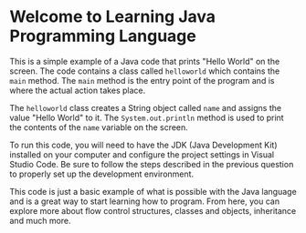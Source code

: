 # Welcome to Learning Java Programming Language

This is a simple example of a Java code that prints "Hello World" on the screen. The code contains a class called `helloworld` which contains the `main` method. The `main` method is the entry point of the program and is where the actual action takes place.

The `helloworld` class creates a String object called `name` and assigns the value "Hello World" to it. The `System.out.println` method is used to print the contents of the `name` variable on the screen.

To run this code, you will need to have the JDK (Java Development Kit) installed on your computer and configure the project settings in Visual Studio Code. Be sure to follow the steps described in the previous question to properly set up the development environment.

This code is just a basic example of what is possible with the Java language and is a great way to start learning how to program. From here, you can explore more about flow control structures, classes and objects, inheritance and much more.